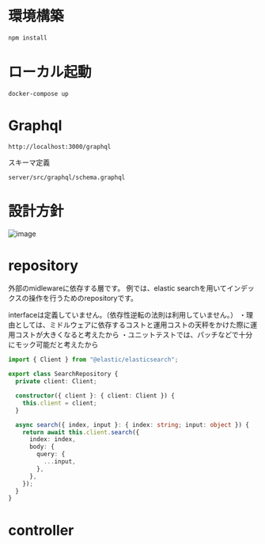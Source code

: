 # 環境構築

```zsh
npm install
```

# ローカル起動

```zsh
docker-compose up
```

# Graphql

```
http://localhost:3000/graphql
```

スキーマ定義

```
server/src/graphql/schema.graphql
```

# 設計方針

![image](https://github.com/user-attachments/assets/1b0e8020-1a67-4722-9fdf-baf705b51a86)

# repository

外部のmidlewareに依存する層です。
例では、elastic searchを用いてインデックスの操作を行うためのrepositoryです。

interfaceは定義していません。（依存性逆転の法則は利用していません。）
・理由としては、ミドルウェアに依存するコストと運用コストの天秤をかけた際に運用コストが大きくなると考えたから
・ユニットテストでは、パッチなどで十分にモック可能だと考えたから

```typescript
import { Client } from "@elastic/elasticsearch";

export class SearchRepository {
  private client: Client;

  constructor({ client }: { client: Client }) {
    this.client = client;
  }

  async search({ index, input }: { index: string; input: object }) {
    return await this.client.search({
      index: index,
      body: {
        query: {
          ...input,
        },
      },
    });
  }
}
```

# controller

```
```
